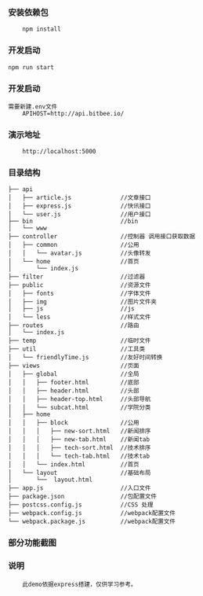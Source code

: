 
### 安装依赖包
        npm install

### 开发启动
	npm run start

### 开发启动
	需要新建.env文件 
        APIHOST=http://api.bitbee.io/

### 演示地址
        http://localhost:5000

### 目录结构

    ├── api
    │   ├── article.js              //文章接口
    │   ├── express.js              //快讯接口
    │   └── user.js                 //用户接口
    ├── bin                         //bin
    │   └── www                     
    ├── controller                  //控制器 调用接口获取数据
    │   ├── common                  //公用
    │   │   └── avatar.js           //头像转发    
    │   └── home                    //首页
    │       └── index.js
    ├── filter                      //过滤器
    ├── public                      //资源文件
    │   ├── fonts                   //字体文件
    │   ├── img                     //图片文件夹
    │   ├── js                      //js
    │   └── less                    //样式文件
    ├── routes                      //路由
    │   └── index.js
    ├── temp                        //临时文件
    ├── util                        //工具类
    │   └── friendlyTime.js         //友好时间转换
    ├── views                       //页面
    │   ├── global                  //全局
    │   │   ├── footer.html         //底部
    │   │   ├── header.html         //头部
    │   │   ├── header-top.html     //头部导航
    │   │   └── subcat.html         //学院分类
    │   ├── home
    │   │   ├── block               //公用
    │   │   │   ├── new-sort.html   //新闻排序
    │   │   │   ├── new-tab.html    //新闻tab
    │   │   │   ├── tech-sort.html  //技术排序
    │   │   │   └── tech-tab.html   //技术tab
    │   │   └── index.html          //首页
    │   └── layout                  //基础布局
    │       └──  layout.html      
    ├── app.js                      //入口文件
    ├── package.json                //包配置文件
    ├── postcss.config.js           //CSS 处理
    ├── webpack.config.js           //webpack配置文件
    └── webpack.package.js          //webpack配置文件




### 部分功能截图

### 说明
        此demo依据express搭建，仅供学习参考。



